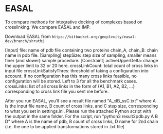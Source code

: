 # EASAL

To compare methods for integrative docking of complexes based on crosslinking. We compare EASAL and IMP.

Download EASAL from `https://bitbucket.org/geoplexity/easal-dev/branch/shruthi`

[Input]
file: name of pdb file containing two proteins
chain_A, chain_B: chain name in pdb file.
[Sampling]
stepSize: step size of sampling, smaller means finer (and slower) sample procedure.
[Constraint]
activeUpperDelta: change the upper limit to 32 or 20 here. 
crossLinkCount: total count of cross links in input file
crossLinkSatisfyThres: threshold of taking a configuration into account. If no configuration has this many cross links feasible, no configuration will be stored. Left to 3 for all the benchmark cases. 
crossLinks: list of all cross links in the form of {A1, B1, A2, B2, ...} corresponding to cross link file you sent me before.
 
After you run EASAL, you'll see a result file named "A_clB_ssC.txt" where A is the input file name, B count of cross links, and C step size, corresponding to what you set in settings.ini. Please run the attached Python script with the output in the same folder. For the script, run "python3 result2pdb.py A B D" where A is the name of pdb, B count of cross links, D name for 2nd chain (i.e. the one to be applied transformations stored in .txt file) 
